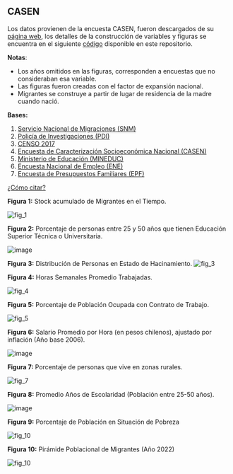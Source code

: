 ## CASEN
Los datos provienen de la encuesta CASEN, fueron descargados de su [página web](https://observatorio.ministeriodesarrollosocial.gob.cl/encuesta-casen), los detalles de la construcción de variables y figuras se encuentra en el siguiente [código](https://github.com/NucleoMIGRA/Plataforma_privado/tree/main/bases/casen) disponible en este repositorio.  

 **Notas**:  
- Los años omitidos en las figuras, corresponden a encuestas que no consideraban esa variable.  
- Las figuras fueron creadas con el factor de expansión nacional.
- Migrantes se construye a partir de lugar de residencia de la madre cuando nació.

**Bases:**
1. [Servicio Nacional de Migraciones (SNM)](./SNM.MD)
2. [Policía de Investigaciones (PDI)](./PDI.MD)
3. [CENSO 2017](./CENSO.MD)
4. [Encuesta de Caracterización Socioeconómica Nacional (CASEN)](./CASEN.MD)
5. [Ministerio de Educación (MINEDUC)](./MINEDUC.MD)
6. [Encuesta Nacional de Empleo (ENE)](./ENE.MD)
7. [Encuesta de Presupuestos Familiares (EPF)](./EPF.MD)

[¿Cómo citar?](./citation.MD)


**Figura 1:** Stock acumulado de Migrantes en el Tiempo.

![fig_1](https://raw.githubusercontent.com/NucleoMIGRA/migra/85b0765825cdae47b163736ef989538b7c638f32/bases/casen/figuras/figuras_svg/fig_1.svg)

**Figura 2:** Porcentaje de personas entre 25 y 50 años que tienen Educación Superior Técnica o
Universitaria.

![image](https://raw.githubusercontent.com/NucleoMIGRA/migra/85b0765825cdae47b163736ef989538b7c638f32/bases/casen/figuras/figuras_svg/fig_2.svg)

**Figura 3:** Distribución de Personas en Estado de Hacinamiento.
![fig_3](https://raw.githubusercontent.com/NucleoMIGRA/migra/85b0765825cdae47b163736ef989538b7c638f32/bases/casen/figuras/figuras_svg/fig_3.svg)

**Figura 4:** Horas Semanales Promedio Trabajadas.

![fig_4](https://raw.githubusercontent.com/NucleoMIGRA/migra/85b0765825cdae47b163736ef989538b7c638f32/bases/casen/figuras/figuras_svg/fig_4.svg)

**Figura 5:** Porcentaje de Población Ocupada con Contrato de Trabajo.

![fig_5](https://raw.githubusercontent.com/NucleoMIGRA/migra/85b0765825cdae47b163736ef989538b7c638f32/bases/casen/figuras/figuras_svg/fig_5.svg)

**Figura 6:** Salario Promedio por Hora (en pesos chilenos), ajustado por inflación (Año base 2006).

![image](https://raw.githubusercontent.com/NucleoMIGRA/migra/85b0765825cdae47b163736ef989538b7c638f32/bases/casen/figuras/figuras_svg/fig_6.svg)

**Figura 7:** Porcentaje de personas que vive en zonas rurales.

![fig_7](https://raw.githubusercontent.com/NucleoMIGRA/migra/85b0765825cdae47b163736ef989538b7c638f32/bases/casen/figuras/figuras_svg/fig_7.svg)

**Figura 8:** Promedio Años de Escolaridad (Población entre 25-50 años).

![image](https://raw.githubusercontent.com/NucleoMIGRA/migra/85b0765825cdae47b163736ef989538b7c638f32/bases/casen/figuras/figuras_svg/fig_9.svg)

**Figura 9:** Porcentaje de Población en Situación de Pobreza

![fig_10](https://raw.githubusercontent.com/NucleoMIGRA/migra/85b0765825cdae47b163736ef989538b7c638f32/bases/casen/figuras/figuras_svg/fig_10.svg)

**Figura 10:** Pirámide Poblacional de Migrantes (Año 2022)

![fig_10](https://raw.githubusercontent.com/NucleoMIGRA/migra/85b0765825cdae47b163736ef989538b7c638f32/bases/casen/figuras/figuras_svg/fig_8.svg)

